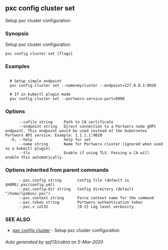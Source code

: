 ## pxc config cluster set

Setup pxc cluster configuration

### Synopsis

Setup pxc cluster configuration

```
pxc config cluster set [flags]
```

### Examples

```

  # Setup simple endpoint
  pxc config cluster set --name=mycluster --endpoint=127.0.0.1:9020

  # If in kubectl plugin mode
  pxc config cluster set --portworx-service-port=8900
```

### Options

```
      --cafile string     Path to CA certificate
      --endpoint string   Direct connection to a Portworx node gRPC endpoint. This endpoint would be used instead of the Kubernetes Portworx API service. Example: 1.1.1.1:9020
  -h, --help              help for set
      --name string       Name for Portworx cluster (ignored when used as a kubectl plugin)
      --tls               Enable if using TLS. Passing a CA will enable this automatically.
```

### Options inherited from parent commands

```
      --pxc.config string       Config file (default is $HOME/.pxc/config.yml)
      --pxc.config-dir string   Config directory (default "/home/lpabon/.pxc")
      --pxc.context string      Force context name for the command
      --pxc.token string        Portworx authentication token
      --pxc.v int32             [0-3] Log level verbosity
```

### SEE ALSO

* [pxc config cluster](pxc_config_cluster.md)	 - Setup pxc cluster configuration

###### Auto generated by spf13/cobra on 5-Mar-2020
